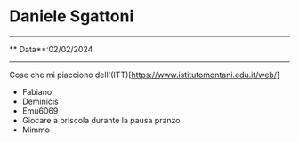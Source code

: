 # Daniele Sgattoni

---

** Data**:02/02/2024 

---

Cose che mi piacciono dell'(ITT)[https://www.istitutomontani.edu.it/web/]
- Fabiano
- Deminicis
- Emu6069
- Giocare a briscola durante la pausa pranzo
- Mimmo
